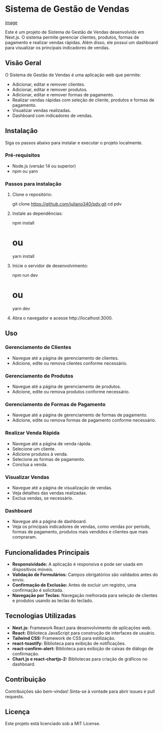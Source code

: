 # Sistema de Gestão de Vendas

[image](https://github.com/juliano340/pdv/assets/87342139/d0368bd4-2c46-4fd9-88a4-f4720c7632ea)

Este é um projeto de Sistema de Gestão de Vendas desenvolvido em Next.js. O sistema permite gerenciar clientes, produtos, formas de pagamento e realizar vendas rápidas. Além disso, ele possui um dashboard para visualizar os principais indicadores de vendas.

## Visão Geral

O Sistema de Gestão de Vendas é uma aplicação web que permite:

- Adicionar, editar e remover clientes.
- Adicionar, editar e remover produtos.
- Adicionar, editar e remover formas de pagamento.
- Realizar vendas rápidas com seleção de cliente, produtos e formas de pagamento.
- Visualizar vendas realizadas.
- Dashboard com indicadores de vendas.

## Instalação

Siga os passos abaixo para instalar e executar o projeto localmente.

### Pré-requisitos

- Node.js (versão 14 ou superior)
- npm ou yarn

### Passos para instalação

1. Clone o repositório:
   
   git clone https://github.com/juliano340/pdv.git
   cd pdv

2. Instale as dependências:

    npm install
    # ou
    yarn install

3.  Inicie o servidor de desenvolvimento:

    npm run dev
    # ou
    yarn dev

4. Abra o navegador e acesse http://localhost:3000.

## Uso

### Gerenciamento de Clientes

- Navegue até a página de gerenciamento de clientes.
- Adicione, edite ou remova clientes conforme necessário.

### Gerenciamento de Produtos

- Navegue até a página de gerenciamento de produtos.
- Adicione, edite ou remova produtos conforme necessário.

### Gerenciamento de Formas de Pagamento

- Navegue até a página de gerenciamento de formas de pagamento.
- Adicione, edite ou remova formas de pagamento conforme necessário.

### Realizar Venda Rápida

- Navegue até a página de venda rápida.
- Selecione um cliente.
- Adicione produtos à venda.
- Selecione as formas de pagamento.
- Conclua a venda.

### Visualizar Vendas

- Navegue até a página de visualização de vendas.
- Veja detalhes das vendas realizadas.
- Exclua vendas, se necessário.

### Dashboard

- Navegue até a página de dashboard.
- Veja os principais indicadores de vendas, como vendas por período, formas de pagamento, produtos mais vendidos e clientes que mais compraram.

## Funcionalidades Principais

- **Responsividade:** A aplicação é responsiva e pode ser usada em dispositivos móveis.
- **Validação de Formulários:** Campos obrigatórios são validados antes do envio.
- **Confirmação de Exclusão:** Antes de excluir um registro, uma confirmação é solicitada.
- **Navegação por Teclas:** Navegação melhorada para seleção de clientes e produtos usando as teclas do teclado.

## Tecnologias Utilizadas

- **Next.js:** Framework React para desenvolvimento de aplicações web.
- **React:** Biblioteca JavaScript para construção de interfaces de usuário.
- **Tailwind CSS:** Framework de CSS para estilização.
- **react-toastify:** Biblioteca para exibição de notificações.
- **react-confirm-alert:** Biblioteca para exibição de caixas de diálogo de confirmação.
- **Chart.js e react-chartjs-2:** Bibliotecas para criação de gráficos no dashboard.

## Contribuição

Contribuições são bem-vindas! Sinta-se à vontade para abrir issues e pull requests.

## Licença

Este projeto está licenciado sob a MIT License.
